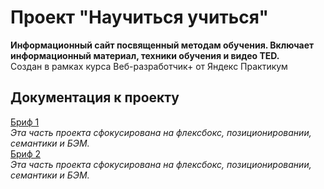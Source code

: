 # Проект "Научиться учиться"
**Информационный сайт посвященный методам обучения. Включает информационный материал, техники обучения и видео TED.**</br>
Создан в рамках курса Веб-разработчик+ от Яндекс Практикум</br>

## Документация к проекту</br>
[Бриф 1](https://code.s3.yandex.net/web-plus/project-1/sprint-1-brief.pdf)</br>
*Эта часть проекта сфокусирована на флексбокс, позиционировании, семантики и БЭМ.*</br>
[Бриф 2](https://code.s3.yandex.net/web-plus/project-1/sprint-2-brief.pdf)</br>
*Эта часть проекта сфокусирована на флексбокс, позиционировании, семантики и БЭМ.*</br>
